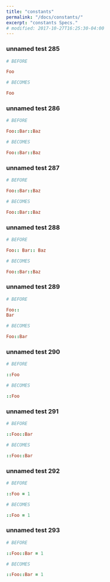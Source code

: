 ```yaml
---
title: "constants"
permalink: "/docs/constants/"
excerpt: "constants Specs."
# modified: 2017-10-27T16:25:30-04:00
---
```

### unnamed test 285
```ruby
# BEFORE

Foo

```
```ruby
# BECOMES

Foo

```
### unnamed test 286
```ruby
# BEFORE

Foo::Bar::Baz

```
```ruby
# BECOMES

Foo::Bar::Baz

```
### unnamed test 287
```ruby
# BEFORE

Foo::Bar::Baz

```
```ruby
# BECOMES

Foo::Bar::Baz

```
### unnamed test 288
```ruby
# BEFORE

Foo:: Bar:: Baz

```
```ruby
# BECOMES

Foo::Bar::Baz

```
### unnamed test 289
```ruby
# BEFORE

Foo:: 
Bar

```
```ruby
# BECOMES

Foo::Bar

```
### unnamed test 290
```ruby
# BEFORE

::Foo

```
```ruby
# BECOMES

::Foo

```
### unnamed test 291
```ruby
# BEFORE

::Foo::Bar

```
```ruby
# BECOMES

::Foo::Bar

```
### unnamed test 292
```ruby
# BEFORE

::Foo = 1

```
```ruby
# BECOMES

::Foo = 1

```
### unnamed test 293
```ruby
# BEFORE

::Foo::Bar = 1

```
```ruby
# BECOMES

::Foo::Bar = 1
```
